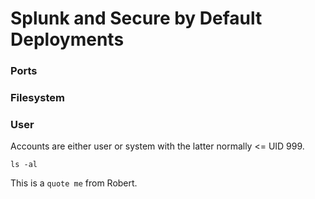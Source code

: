 # Splunk and Secure by Default Deployments

### Ports

### Filesystem

### User
Accounts are either user or system with the latter normally <= UID 999.

```
ls -al
```

This is a `quote me` from Robert.

<script src="https://utteranc.es/client.js"
        repo="ephemeric/website"
        issue-term="pathname"
        label="Comment"
        theme="github-dark"
        crossorigin="anonymous"
        async>
</script>
